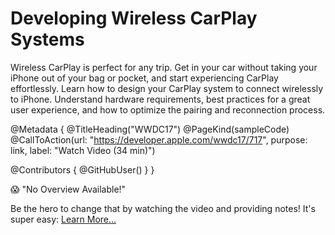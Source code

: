 # Developing Wireless CarPlay Systems

Wireless CarPlay is perfect for any trip. Get in your car without taking your iPhone out of your bag or pocket, and start experiencing CarPlay effortlessly. Learn how to design your CarPlay system to connect wirelessly to iPhone. Understand hardware requirements, best practices for a great user experience, and how to optimize the pairing and reconnection process.

@Metadata {
   @TitleHeading("WWDC17")
   @PageKind(sampleCode)
   @CallToAction(url: "https://developer.apple.com/wwdc17/717", purpose: link, label: "Watch Video (34 min)")

   @Contributors {
      @GitHubUser(<replace this with your GitHub handle>)
   }
}

😱 "No Overview Available!"

Be the hero to change that by watching the video and providing notes! It's super easy:
 [Learn More…](https://wwdcnotes.com/documentation/wwdcnotes/contributing)

